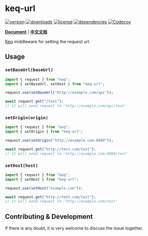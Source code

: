 # keq-url

[![version](https://img.shields.io/npm/v/keq-url.svg?style=for-the-badge)](https://www.npmjs.com/package/keq-url)
[![downloads](https://img.shields.io/npm/dm/keq-url.svg?style=for-the-badge)](https://www.npmjs.com/package/keq-url)
[![license](https://img.shields.io/npm/l/keq-url.svg?style=for-the-badge)](https://www.npmjs.com/package/keq-url)
[![dependencies](https://img.shields.io/librariesio/release/npm/keq-url?style=for-the-badge)](https://www.npmjs.com/package/keq-url)
[![Codecov](https://img.shields.io/codecov/c/gh/keq-request/keq-url?logo=codecov&token=PLF0DT6869&style=for-the-badge)](https://codecov.io/gh/keq-request/keq-url)

[Document EN]: https://keq-request.github.io/guide/libraries/keq-url
[Document CN]: https://keq-request.github.io/zh/guide/libraries/keq-url

[**Document**][Document EN] | [**中文文档**][Document CN]

[Keq](https://github.com/keq-request/keq) middleware for setting the request url.

## Usage

### `setBaseUrl(baseUrl)`

```typescript
import { request } from "keq";
import { setBaseUrl, setHost } from "keq-url";

request.use(setBaseUrl("http://example.com/api"));

await request.get("/test");
// it will send request to 'http://example.com/api/test'
```

### `setOrigin(origin)`

```typescript
import { request } from "keq";
import { setOrigin } from "keq-url";

request.use(setOrigin("http://example.com:8080"));

await request.get("http://test.com/test");
// it will send request to 'http://example.com:8080/test'
```

### `setHost(host)`

```typescript
import { request } from "keq";
import { setHost } from "keq-url";

request.use(setHost("example.com"));

await request.get("http://test.com/test");
// it will send request to 'http://example.com/test'
```

## Contributing & Development

If there is any doubt, it is very welcome to discuss the issue together.
